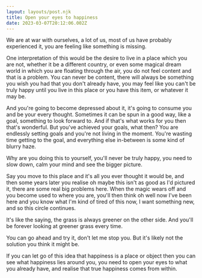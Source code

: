 ```yaml
---
layout: layouts/post.njk
title: Open your eyes to happiness
date: 2023-03-07T20:12:06.002Z
---
```

We are at war with ourselves, a lot of us, most of us have probably experienced it, you are feeling like something is missing.  

One interpretation of this would be the desire to live in a place which you are not, whether it be a different country, or even some magical dream world in which you are floating through the air, you do not feel content and that is a problem. You can never be content, there will always be something you wish you had that you don't already have, you may feel like you can't be truly happy until you live in this place or you have this item, or whatever it may be.  

And you're going to become depressed about it, it's going to consume you and be your every thought. Sometimes it can be spun in a good way, like a goal, something to look forward to. And if that's what works for you then that's wonderful. But you've achieved your goals, what then? You are endlessly setting goals and you're not living in the moment. You're wasting time getting to the goal, and everything else in-between is some kind of blurry haze.  

Why are you doing this to yourself, you'll never be truly happy, you need to slow down, calm your mind and see the bigger picture.

Say you move to this place and it's all you ever thought it would be, and then some years later you realise oh maybe this isn't as good as I'd pictured it, there are some real big problems here. When the magic wears off and you become used to where you are, you'll then think oh well now I've been here and you know what I'm kind of tired of this now, I want something new, and so this circle continues. 



It's like the saying, the grass is always greener on the other side. And you'll be forever looking at greener grass every time.  

You can go ahead and try it, don't let me stop you. But it's likely not the solution you think it might be.  

If you can let go of this idea that happiness is a place or object then you can see what happiness lies around you, you need to open your eyes to what you already have, and realise that true happiness comes from within.